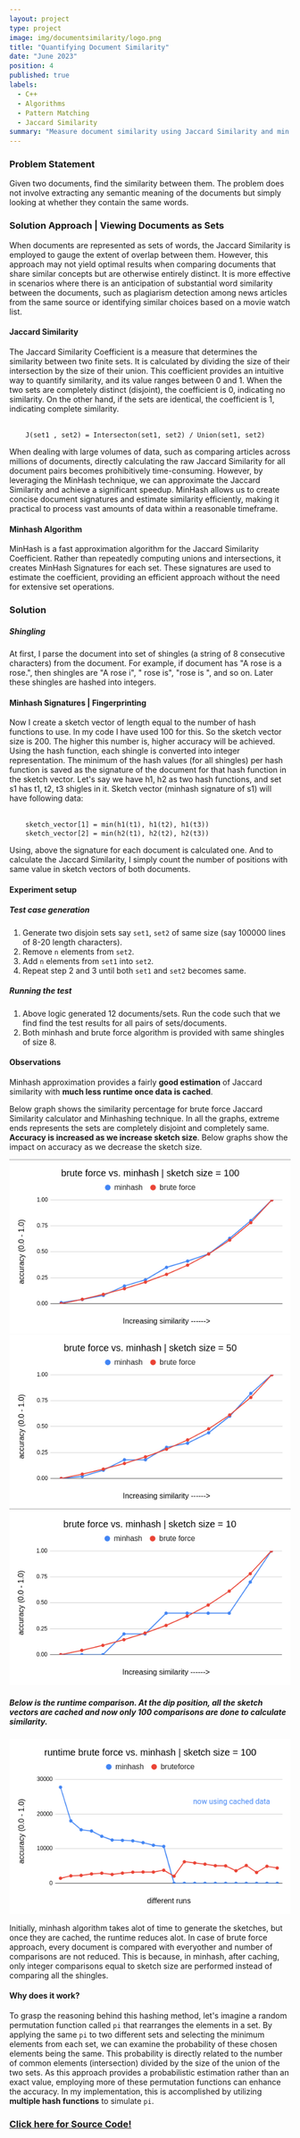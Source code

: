 ```yaml
---
layout: project
type: project
image: img/documentsimilarity/logo.png
title: "Quantifying Document Similarity"
date: "June 2023"
position: 4
published: true
labels:
  - C++
  - Algorithms
  - Pattern Matching
  - Jaccard Similarity
summary: "Measure document similarity using Jaccard Similarity and min hashing technique. Represent the document as set of shingles for minhash calculation. Compare the performance with different metrics of the algorithms. Finally compare it with brute force approach."
---
```


### Problem Statement
Given two documents, find the similarity between them. The problem does not involve extracting any semantic meaning of the documents but simply looking at whether they contain the same words.

### Solution Approach | Viewing Documents as Sets
When documents are represented as sets of words, the Jaccard Similarity is employed to gauge the extent of overlap between them. However, this approach may not yield optimal results when comparing documents that share similar concepts but are otherwise entirely distinct. It is more effective in scenarios where there is an anticipation of substantial word similarity between the documents, such as plagiarism detection among news articles from the same source or identifying similar choices based on a movie watch list.

#### Jaccard Similarity
The Jaccard Similarity Coefficient is a measure that determines the similarity between two finite sets. It is calculated by dividing the size of their intersection by the size of their union. This coefficient provides an intuitive way to quantify similarity, and its value ranges between 0 and 1. When the two sets are completely distinct (disjoint), the coefficient is 0, indicating no similarity. On the other hand, if the sets are identical, the coefficient is 1, indicating complete similarity. 

```

    J(set1 , set2) = Intersecton(set1, set2) / Union(set1, set2)

```
When dealing with large volumes of data, such as comparing articles across millions of documents, directly calculating the raw Jaccard Similarity for all document pairs becomes prohibitively time-consuming. However, by leveraging the MinHash technique, we can approximate the Jaccard Similarity and achieve a significant speedup. MinHash allows us to create concise document signatures and estimate similarity efficiently, making it practical to process vast amounts of data within a reasonable timeframe. 

#### Minhash Algorithm
MinHash is a fast approximation algorithm for the Jaccard Similarity Coefficient. Rather than repeatedly computing unions and intersections, it creates MinHash Signatures for each set. These signatures are used to estimate the coefficient, providing an efficient approach without the need for extensive set operations.

### Solution

##### Shingling
At first, I parse the document into set of shingles (a string of 8 consecutive characters) from the document. For example, if document has "A rose is a rose.", then shingles are "A rose i", " rose is", "rose is ", and so on. Later these shingles are hashed into integers.

#### Minhash Signatures | Fingerprinting
Now I create a sketch vector of length equal to the number of hash functions to use. In my code I have used 100 for this. So the sketch vector size is 200. The higher this number is, higher accuracy will be achieved. Using the hash function, each shingle is converted into integer representation. The minimum of the hash values (for all shingles) per hash function is saved as the signature of the document for that hash function in the sketch vector. Let's say we have h1, h2 as two hash functions, and set s1 has t1, t2, t3 shigles in it. Sketch vector (minhash signature of s1) will have following data:

```

    sketch_vector[1] = min(h1(t1), h1(t2), h1(t3))
    sketch_vector[2] = min(h2(t1), h2(t2), h2(t3))

```

Using, above the signature for each document is calculated one.
And to calculate the Jaccard Similarity, I simply count the number of positions with same value in sketch vectors of both documents.

#### Experiment setup

##### Test case generation
1. Generate two disjoin sets say `set1`, `set2` of same size (say 100000 lines of 8-20 length characters).
2. Remove `n` elements from `set2`.
3. Add `n` elements from `set1` into `set2`.
4. Repeat step 2 and 3 until both `set1` and `set2` becomes same.

##### Running the test
1. Above logic generated 12 documents/sets. Run the code such that we find find the test results for all pairs of sets/documents.
2. Both minhash and brute force algorithm is provided with same shingles of size 8.

#### Observations
Minhash approximation provides a fairly **good estimation** of Jaccard similarity with **much less runtime once data is cached**.

Below graph shows the similarity percentage for brute force Jaccard Similarity calculator and Minhashing technique. In all the graphs, extreme ends represents the sets are completely disjoint and completely same. **Accuracy is increased as we increase sketch size**. Below graphs show the impact on accuracy as we decrease the sketch size.

<img class="img-fluid" src="../img/documentsimilarity/accuracy_100.png" >

<img class="img-fluid" src="../img/documentsimilarity/accuracy_50.png" >

<img class="img-fluid" src="../img/documentsimilarity/accuracy_10.png" >


##### Below is the runtime comparison. At the dip position, all the sketch vectors are cached and now only 100 comparisons are done to calculate similarity.

<img class="img-fluid" src="../img/documentsimilarity/runtime_100.png" >

Initially, minhash algorithm takes alot of time to generate the sketches, but once they are cached, the runtime reduces alot.
In case of brute force approach, every document is compared with everyother and number of comparisons are not reduced. This is because, in minhash, after caching, only integer comparisons equal to sketch size are performed instead of comparing all the shingles.


#### Why does it work?

To grasp the reasoning behind this hashing method, let's imagine a random permutation function called `pi` that rearranges the elements in a set. By applying the same `pi` to two different sets and selecting the minimum elements from each set, we can examine the probability of these chosen elements being the same. This probability is directly related to the number of common elements (intersection) divided by the size of the union of the two sets. As this approach provides a probabilistic estimation rather than an exact value, employing more of these permutation functions can enhance the accuracy. In my implementation, this is accomplished by utilizing **multiple hash functions** to simulate `pi`.

### [Click here for Source Code!](https://github.com/pallavi-garg/documentsimilarity)